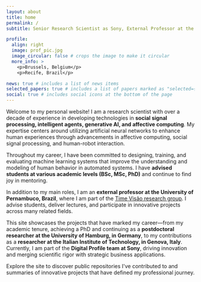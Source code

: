 ```yaml
---
layout: about
title: home
permalink: /
subtitle: Senior Research Scientist as Sony, External Professor at the University of Pernambuco

profile:
  align: right
  image: prof_pic.jpg
  image_circular: false # crops the image to make it circular
  more_info: >
    <p>Brussels, Belgium</p>
    <p>Recife, Brazil</p>    

news: true # includes a list of news items
selected_papers: true # includes a list of papers marked as "selected={true}"
social: true # includes social icons at the bottom of the page
---
```


Welcome to my personal website! I am a research scientist with over a decade of experience in developing technologies in **social signal processing, intelligent agents, generative AI, and affective computing**. My expertise centers around utilizing artificial neural networks to enhance human experiences through advancements in affective computing, social signal processing, and human-robot interaction.

Throughout my career, I have been committed to designing, training, and evaluating machine learning systems that improve the understanding and modeling of human behavior in automated systems. I have **advised students at various academic levels (BSc, MSc, PhD)** and continue to find joy in mentoring.

In addition to my main roles, I am an **external professor at the University of Pernambuco, Brazil**, where I am part of the <a href="https://timevisaoupe.github.io/" target="_blank">Time Visão research group</a>. I advise students, deliver lectures, and participate in innovative projects across many related fields.

This site showcases the projects that have marked my career—from my academic tenure, achieving a PhD and continuing as a **postdoctoral researcher at the University of Hamburg, in Germany**, to my contributions as a **researcher at the Italian Institute of Technology, in Genova, Italy**. Currently, I am part of the **Digital Profile team at Sony**, driving innovation and merging scientific rigor with strategic business applications.

Explore the site to discover public repositories I've contributed to and summaries of innovative projects that have defined my professional journey.

